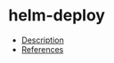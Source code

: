 # helm-deploy

- [Description](https://github.com/bakdata/ci-templates/tree/feat/doc/docs/descriptions/actions/helm-deploy)
- [References](https://github.com/bakdata/ci-templates/tree/feat/doc/docs/references/actions/helm-deploy)
